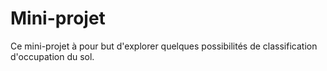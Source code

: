 # Mini-projet

Ce mini-projet à pour but d'explorer quelques possibilités de classification d'occupation du sol.  
